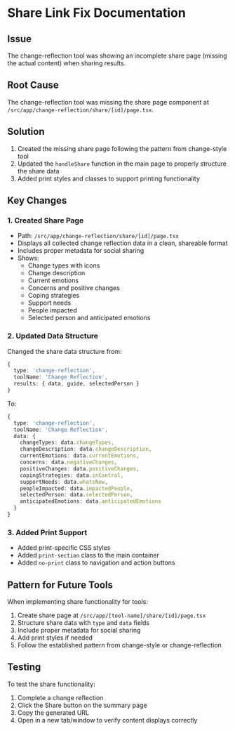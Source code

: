 # Share Link Fix Documentation

## Issue
The change-reflection tool was showing an incomplete share page (missing the actual content) when sharing results.

## Root Cause
The change-reflection tool was missing the share page component at `/src/app/change-reflection/share/[id]/page.tsx`.

## Solution
1. Created the missing share page following the pattern from change-style tool
2. Updated the `handleShare` function in the main page to properly structure the share data
3. Added print styles and classes to support printing functionality

## Key Changes

### 1. Created Share Page
- Path: `/src/app/change-reflection/share/[id]/page.tsx`
- Displays all collected change reflection data in a clean, shareable format
- Includes proper metadata for social sharing
- Shows:
  - Change types with icons
  - Change description
  - Current emotions
  - Concerns and positive changes
  - Coping strategies
  - Support needs
  - People impacted
  - Selected person and anticipated emotions

### 2. Updated Data Structure
Changed the share data structure from:
```typescript
{
  type: 'change-reflection',
  toolName: 'Change Reflection',
  results: { data, guide, selectedPerson }
}
```

To:
```typescript
{
  type: 'change-reflection',
  toolName: 'Change Reflection',
  data: {
    changeTypes: data.changeTypes,
    changeDescription: data.changeDescription,
    currentEmotions: data.currentEmotions,
    concerns: data.negativeChanges,
    positiveChanges: data.positiveChanges,
    copingStrategies: data.inControl,
    supportNeeds: data.whatsNew,
    peopleImpacted: data.impactedPeople,
    selectedPerson: data.selectedPerson,
    anticipatedEmotions: data.anticipatedEmotions
  }
}
```

### 3. Added Print Support
- Added print-specific CSS styles
- Added `print-section` class to the main container
- Added `no-print` class to navigation and action buttons

## Pattern for Future Tools
When implementing share functionality for tools:

1. Create share page at `/src/app/[tool-name]/share/[id]/page.tsx`
2. Structure share data with `type` and `data` fields
3. Include proper metadata for social sharing
4. Add print styles if needed
5. Follow the established pattern from change-style or change-reflection

## Testing
To test the share functionality:
1. Complete a change reflection
2. Click the Share button on the summary page
3. Copy the generated URL
4. Open in a new tab/window to verify content displays correctly